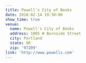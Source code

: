 ```yaml
---
title: Powell's City of Books
date: 2018-02-14 19:30:00
show_time: true
venue:
  name: Powell's City of Books
  address: 1005 W Burnside Street
  city: Portland
  state: OR
  zip: '97209'
link: 'http://www.powells.com'
---
```



